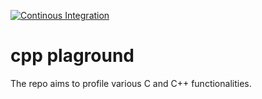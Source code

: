 [![Continous Integration](https://github.com/fun-works/my-cpp/actions/workflows/cmake-multi-platform.yml/badge.svg?branch=main)](https://github.com/fun-works/my-cpp/actions/workflows/cmake-multi-platform.yml)

# cpp plaground
The repo aims to profile various C and C++ functionalities.
